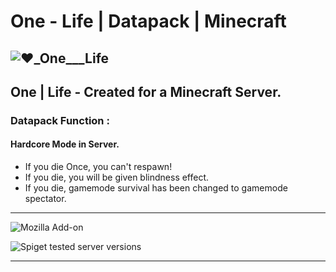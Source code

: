 # One - Life | Datapack | Minecraft
![❤️_One___Life](https://user-images.githubusercontent.com/78273715/151450797-e595c8cb-3a2b-4e8f-bf21-dac2b2a392b7.png)
---------------------------------------------------
## One | Life - Created for a Minecraft Server.


### Datapack Function : 
#### Hardcore Mode in Server.

- If you die Once, you can't respawn!
- If you die, you will be given blindness effect.
- If you die, gamemode survival has been changed to gamemode spectator.
---------------------------------------

![Mozilla Add-on](https://img.shields.io/amo/v/d?color=red&label=One%20-%20Life%20&style=for-the-badge)

![Spiget tested server versions](https://img.shields.io/spiget/tested-versions/65786?label=Minecraft&logo=java&style=for-the-badge)
___________________________________________________


